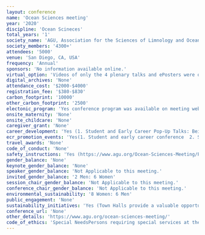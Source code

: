 ```yaml
---
layout: conference 
name: 'Ocean Sciences meeting'
year: '2020'
discipline: 'Ocean Scineces'
total_years: '1'
society_name: 'AGU, Association for the Sciences of Limnology and Oceanography, The Oceanography Society '
society_members: '4300+'
attendees: '5000'
venue: 'San Diego, CA, USA'
frequency: 'Annual'
sponsors: 'No information available online.'
virtual_option: 'Videos of only the 4 plenary talks and ePosters were optional (This is an optional feature for poster presenters to engage with attendees and discuss their ePoster before, during, and after the meeting. This is in addition to and NOT instead of the physical poster presentation in the Poster Hall.)'
digital_archives: 'None'
attendance_cost: '$2000-$4000'
registration_fee: '$380-$830'
carbon_footprint: '10000'
other_carbon_footprint: '2500'
electonic_program: 'Yes conference program was available on meeting website and mobile App.'
onsite_maternity: 'None'
onsite_childcare: 'None'
caregiver_grant: 'None'
career_development: 'Yes (1. Student and Early Career Pop-Up Talks: Being a scientist is more than working in the lab, office, or field. We all have experiences, talents, and stories to share, and Student and Early Career Pop-Up Talks are the chance for you to share yours. Student and early career participants will get to convey their ideas in a creative and approachable format and have a chance to display something beyond the traditional scientific talk. Students and early career scientists give 5 minute, TED-style presentation on an Earth and space science topic youre passionate about. 2018 Pop-Up Talks included singing/dancing your science, a mental health monologue, an overview of current political influence on scientific career prospects, and much more.This years Pop-Up Talks are encouraged to address the following theme: "For a resilient scientist and planet."   2. Career Center Theatre: Whether you are a student or early-mid career professional, if you are considering employment outside of academia, this interactive workshop will familiarize you with resume essentials. A resume is a marketing tool that communicates how your experiences and strengths demonstrate your alignment for a particular job. It is a way for you to emphasize your assets as a positive first impression. How do you highlight knowledge gained through courses and apply them to real work experience? What criteria is important to include and is there a specific order? How do I format my resume and phrase my skills so I stand out from the other applicants?  3. Telling Stories about Science and Ourselves: When we want to increase visibility and connect with others about science, we need to humanize science and scientists. One of the best ways of doing this is through telling stories—about our own journeys as well as about our science. This session will be a quick introduction to story structure and elements, the power of including emotion, and the benefits and challenges of sharing stories of ourselves as well as our work.   4. How to get Involved this Election Year: 2020 is a critical year to ensure that science is a key issue in elections—in local, state, and national races. From climate change to ocean policy to environmental health and more, so many critical policy issues depend on strong science input. You can help ensure that science is part of the conversation as candidates discuss their platforms in the coming months. Whether you aren’t sure if you are ready to talk to candidates, or are looking for new ways to get more involved, this session will guide you with a number of different opportunities and leave you with a clear set of options to get involved this election year.   5. Hashtag Science: Science Communication through Social Media: Social media, for all its faults, has allowed scientists much greater reach, across scientific disciplines and beyond, and has helped foster new dialogues and communities. This session will discuss the benefits and challenges of social media (and its different outlets), ways to effectively incorporate multimedia, and how to develop powerful messages and campaigns that can reach many audiences.   6. CV 101: Employment in academia is very competitive. Whether you seek a research or teaching position, you will need a Curriculum Vitae (CV) rather than a resume. A CV is a detailed record that communicates how your skills, knowledge, and experiences demonstrate your alignment for a particular job and higher education institution. Discuss the differences between writing a resume and writing a CV. How are CVs formatted? What skills should be detailed? How do you customize your CV so your presentations, publications, or honors/awards are featured?   7. Networking and Career Tips 101: Join this interactive workshop on the best tips and tricks for networking and career planning.   8. Messaging to Policymakers: Science communication is a valuable skill that enables you to make a difference in the world. Communicating effectively to policymakers is a particularly effective way to effect change, and is no harder than any other science communication, with a little knowledge and practice. If you want to share your science with your city council, state senators, or even Presidential candidates, the approach is the same. Come learn how to effectively message to policymakers at this workshop. While the focus will be on U.S. policymakers, many of these tools can be used in other countries and we encourage attendees from any location.  9. Interviews 101: Whether you are seeking employment in academia or industry, all students, graduates, and jobseekers can benefit from learning best tips and tricks for successful interviewing. An interview is a conversation where both parties need information about the other. Both sides must engage and exchange information for the interaction to be successful. A resume or CV will demonstrate your technical skills but the interview is your chance to highlight your non-technical skills. How do you highlight your strengths and competencies? Ho do I describe skills that I could improve? If I have limited experience, how do I demonstrate that I am still qualified and eager to learn?   10. Resumes 101: Whether you are a student or early-mid career professional, if you are considering employment outside of academia, this interactive workshop will familiarize you with resume essentials. A resume is a marketing tool that communicates how your experiences and strengths demonstrate your alignment for a particular job. It is a way for you to emphasize your assets as a positive first impression. How do you highlight knowledge gained through courses and apply them to real work experience? What criteria is important to include and is there a specific order? How do I format my resume and phrase my skills so I stand out from the other applicants?   11. Can We Talk? Difficult Conversations with Underrepresented People of Color about Diversifying STEM Fields: Interactive session focusing on Social Belonging and Allyship: In this 2-hour workshop, participants will learn about two important components to STEM retention for underrepresented people of color (UR-POC), sense of belonging and allyship. Through the use of film and various interactive exercises, participants will explore how to create and support belonging for diverse groups within institutional settings and how to be an ally to UR-POC. Allies will learn how to understand their role/s and how to better support UR-POC when they are confronted with various obstacles ranging from psycho-emotional situations to systemic.)'
ecr_promotion_events: 'Yes(1. Student and early career conference  2. Student and early career pop-up talks  3. Student Mixer, Early Career Mixer  4. Meet your agency program manager  5. Career Panel  6. Jam session 7. 5k fun run/walk  details here:https://www.agu.org/-/media/Files/OSM2020/OSM_2020_StudentEC_guide.pdf  8. Student Presentation Evaluation Program:The Student Presentation Evaluation Program (SPEP) allows student presenters to hone their presentation skills and receive valuable feedback from esteemed scientists. The program relies on anonymous volunteers who visit a student’s poster or oral presentation and engage them in order to help provide feedback about a student’s research and communication skills: https://www.agu.org/Ocean-Sciences-Meeting/Pages/Student-Presentation-Evaluation-Program)'
travel_awards: 'None'
code_of_conduct: 'None'
safety_instructions: 'Yes (https://www.agu.org/Ocean-Sciences-Meeting/Pages/Oceans-Code-of-Conduct)'
gender_balance: 'None'
keynote_gender_balance: 'None'
speaker_gender_balance: 'Not Applicable to this meeting.'
invited_gender_balance: '2 Men: 6 Women'
session_chair_gender_balance: 'Not Applicable to this meeting.'
conference_chair_gender_balance: 'Not Applicable to this meeting.'
environmental_sustainability: '8 Women: 6 Men'
public_engagement: 'None'
sustainability_initiatives: 'Yes (Town Halls provide a valuable opportunity for government agencies, academic programs, special projects, and other focused interest groups to gather input from the broader marine sciences community that gathers at the Ocean Sciences Meeting. Town Halls are one hour in length and open to all meeting participants.)'
conference_url: 'None'
other_details: 'https://www.agu.org/ocean-sciences-meeting/'
code_of_ethics: 'Special NeedsPersons requiring special services at the conven-tion center (wheelchair-accessible transportation, sign interpreters, etc.) are asked to stop by the Ocean Sciences Meeting Services Booth in the Hall D Lobby. Please note that because requests were due as part of the registration process, on-site requests will be filled based on availability.'
---
```

